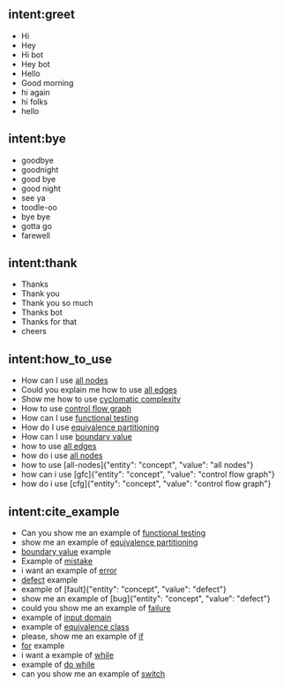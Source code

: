 ## intent:greet
- Hi
- Hey
- Hi bot
- Hey bot
- Hello
- Good morning
- hi again
- hi folks
- hello

## intent:bye
- goodbye
- goodnight
- good bye
- good night
- see ya
- toodle-oo
- bye bye
- gotta go
- farewell

## intent:thank
- Thanks
- Thank you
- Thank you so much
- Thanks bot
- Thanks for that
- cheers

## intent:how_to_use
- How can I use [all nodes](concept)
- Could you explain me how to use [all edges](concept)
- Show me how to use [cyclomatic complexity](concept)
- How to use [control flow graph](concept)
- How can I use [functional testing](concept)
- How do I use [equivalence partitioning](concept)
- How can I use [boundary value](concept)
- how to use [all edges](concept)
- how do i use [all nodes](concept)
- how to use [all-nodes]{"entity": "concept", "value": "all nodes"}
- how can i use [gfc]{"entity": "concept", "value": "control flow graph"}
- how do i use [cfg]{"entity": "concept", "value": "control flow graph"}

## intent:cite_example
- Can you show me an example of [functional testing](concept)
- show me an example of [equivalence partitioning](concept)
- [boundary value](concept) example
- Example of [mistake](concept)
- i want an example of [error](concept)
- [defect](concept) example
- example of [fault]{"entity": "concept", "value": "defect"}
- show me an example of [bug]{"entity": "concept", "value": "defect"}
- could you show me an example of [failure](concept)
- example of [input domain](concept)
- example of [equivalence class](concept)
- please, show me an example of [if](concept)
- [for](concept) example
- i want a example of [while](concept)
- example of [do while](concept)
- can you show me an example of [switch](concept)


